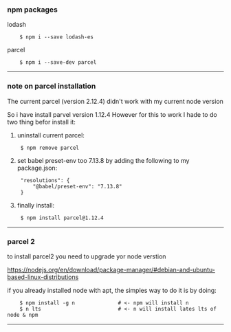 ### npm packages

lodash

        $ npm i --save lodash-es

parcel

        $ npm i --save-dev parcel

------------------------------------------------------------------------

### note on parcel installation

The current parcel  (version 2.12.4) didn't work with my current node version 

So i have install parvel version 1.12.4 
However for this to work I hade to do two thing befor install it:

1. uninstall current parcel:

        $ npm remove parcel

2. set babel preset-env too 7.13.8 by adding the following to my package.json:

        "resolutions": {
            "@babel/preset-env": "7.13.8"
        }
3. finally install:

        $ npm install parcel@1.12.4

------------------------------------------------------------------------

### parcel 2

to install parcel2 you need to upgrade yor node verstion

https://nodejs.org/en/download/package-manager/#debian-and-ubuntu-based-linux-distributions


if you already installed node with apt, the simples way to do it is by doing:

        $ npm install -g n              # <- npm will install n
        $ n lts                         # <- n will install lates lts of node & npm


------------------------------------------------------------------------